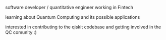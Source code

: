 software developer / quantitative engineer working in Fintech

learning about Quantum Computing and its possible applications

interested in contributing to the qiskit codebase and getting involved in the QC comunity :)
